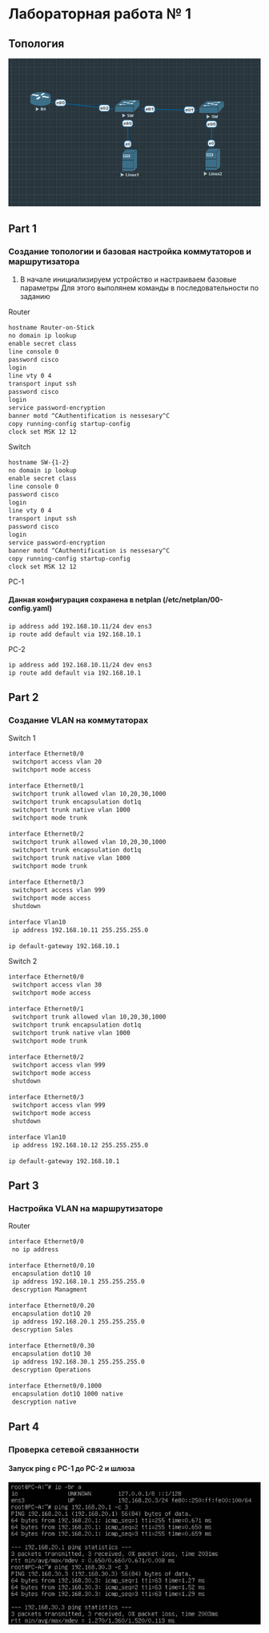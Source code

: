 # Лабораторная работа № 1
## Топология
![Топология](image-1.png)


## Part 1
### Создание топологии и базовая настройка коммутаторов и маршрутизатора
1. В начале инициализируем устройство и настраиваем базовые параметры
Для этого выполянем команды в последовательности по заданию 

Router
```
hostname Router-on-Stick
no domain ip lookup
enable secret class
line console 0
password cisco
login
line vty 0 4
transport input ssh
password cisco
login
service password-encryption
banner motd ^CAuthentification is nessesary^C
copy running-config startup-config
clock set MSK 12 12
```
Switch
```
hostname SW-{1-2}
no domain ip lookup
enable secret class
line console 0
password cisco
login
line vty 0 4
transport input ssh
password cisco
login
service password-encryption
banner motd ^CAuthentification is nessesary^C
copy running-config startup-config
clock set MSK 12 12
```
PC-1
#### Данная конфигурация сохранена в netplan (/etc/netplan/00-config.yaml)
```
ip address add 192.168.10.11/24 dev ens3
ip route add default via 192.168.10.1 
```
PC-2
```
ip address add 192.168.10.11/24 dev ens3
ip route add default via 192.168.10.1
```
## Part 2
### Создание VLAN на коммутаторах
Switch 1
```
interface Ethernet0/0
 switchport access vlan 20
 switchport mode access
         
interface Ethernet0/1
 switchport trunk allowed vlan 10,20,30,1000
 switchport trunk encapsulation dot1q
 switchport trunk native vlan 1000
 switchport mode trunk
        
interface Ethernet0/2
 switchport trunk allowed vlan 10,20,30,1000
 switchport trunk encapsulation dot1q
 switchport trunk native vlan 1000
 switchport mode trunk
        
interface Ethernet0/3
 switchport access vlan 999
 switchport mode access
 shutdown 
       
interface Vlan10
 ip address 192.168.10.11 255.255.255.0
        
ip default-gateway 192.168.10.1
```
Switch 2

```
interface Ethernet0/0
 switchport access vlan 30
 switchport mode access
         
interface Ethernet0/1
 switchport trunk allowed vlan 10,20,30,1000
 switchport trunk encapsulation dot1q
 switchport trunk native vlan 1000
 switchport mode trunk
        
interface Ethernet0/2
 switchport access vlan 999
 switchport mode access
 shutdown 
        
interface Ethernet0/3
 switchport access vlan 999
 switchport mode access
 shutdown 
        
interface Vlan10
 ip address 192.168.10.12 255.255.255.0
       
ip default-gateway 192.168.10.1
```
## Part 3
### Настройка VLAN на маршрутизаторе

Router
```
interface Ethernet0/0
 no ip address
        
interface Ethernet0/0.10
 encapsulation dot1Q 10
 ip address 192.168.10.1 255.255.255.0
 descryption Managment
         
interface Ethernet0/0.20
 encapsulation dot1Q 20
 ip address 192.168.20.1 255.255.255.0
 descryption Sales
        
interface Ethernet0/0.30
 encapsulation dot1Q 30
 ip address 192.168.30.1 255.255.255.0
 descryption Operations
     
interface Ethernet0/0.1000
 encapsulation dot1Q 1000 native
 descryption native
```
## Part 4
### Проверка сетевой связанности
#### Запуск ping с PC-1 до PC-2 и шлюза
![проверка связанности](image.png)

